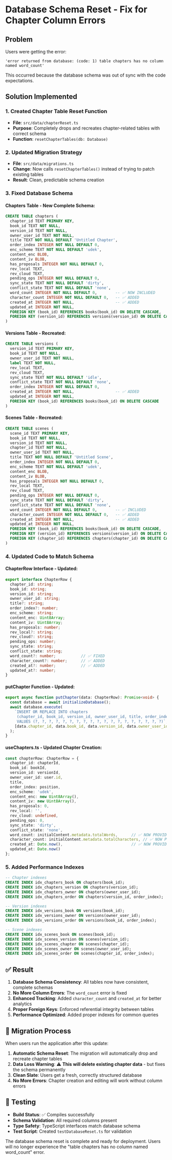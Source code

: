 # Database Schema Reset - Fix for Chapter Column Errors

## Problem
Users were getting the error: 
```
'error returned from database: (code: 1) table chapters has no column named word_count'
```

This occurred because the database schema was out of sync with the code expectations.

## Solution Implemented

### 1. **Created Chapter Table Reset Function**
- **File**: `src/data/chapterReset.ts`
- **Purpose**: Completely drops and recreates chapter-related tables with correct schema
- **Function**: `resetChapterTables(db: Database)`

### 2. **Updated Migration Strategy**
- **File**: `src/data/migrations.ts`
- **Change**: Now calls `resetChapterTables()` instead of trying to patch existing tables
- **Result**: Clean, predictable schema creation

### 3. **Fixed Database Schema**

#### **Chapters Table - New Complete Schema:**
```sql
CREATE TABLE chapters (
  chapter_id TEXT PRIMARY KEY,
  book_id TEXT NOT NULL,
  version_id TEXT NOT NULL,
  owner_user_id TEXT NOT NULL,
  title TEXT NOT NULL DEFAULT 'Untitled Chapter',
  order_index INTEGER NOT NULL DEFAULT 0,
  enc_scheme TEXT NOT NULL DEFAULT 'udek',
  content_enc BLOB,
  content_iv BLOB,
  has_proposals INTEGER NOT NULL DEFAULT 0,
  rev_local TEXT,
  rev_cloud TEXT,
  pending_ops INTEGER NOT NULL DEFAULT 0,
  sync_state TEXT NOT NULL DEFAULT 'dirty',
  conflict_state TEXT NOT NULL DEFAULT 'none',
  word_count INTEGER NOT NULL DEFAULT 0,        -- ✅ NOW INCLUDED
  character_count INTEGER NOT NULL DEFAULT 0,   -- ✅ ADDED
  created_at INTEGER NOT NULL,                  -- ✅ ADDED
  updated_at INTEGER NOT NULL,
  FOREIGN KEY (book_id) REFERENCES books(book_id) ON DELETE CASCADE,
  FOREIGN KEY (version_id) REFERENCES versions(version_id) ON DELETE CASCADE
)
```

#### **Versions Table - Recreated:**
```sql
CREATE TABLE versions (
  version_id TEXT PRIMARY KEY,
  book_id TEXT NOT NULL,
  owner_user_id TEXT NOT NULL,
  label TEXT NOT NULL,
  rev_local TEXT,
  rev_cloud TEXT,
  sync_state TEXT NOT NULL DEFAULT 'idle',
  conflict_state TEXT NOT NULL DEFAULT 'none',
  order_index INTEGER NOT NULL DEFAULT 0,
  created_at INTEGER NOT NULL,                  -- ✅ ADDED
  updated_at INTEGER NOT NULL,
  FOREIGN KEY (book_id) REFERENCES books(book_id) ON DELETE CASCADE
)
```

#### **Scenes Table - Recreated:**
```sql
CREATE TABLE scenes (
  scene_id TEXT PRIMARY KEY,
  book_id TEXT NOT NULL,
  version_id TEXT NOT NULL,
  chapter_id TEXT NOT NULL,
  owner_user_id TEXT NOT NULL,
  title TEXT NOT NULL DEFAULT 'Untitled Scene',
  order_index INTEGER NOT NULL DEFAULT 0,
  enc_scheme TEXT NOT NULL DEFAULT 'udek',
  content_enc BLOB,
  content_iv BLOB,
  has_proposals INTEGER NOT NULL DEFAULT 0,
  rev_local TEXT,
  rev_cloud TEXT,
  pending_ops INTEGER NOT NULL DEFAULT 0,
  sync_state TEXT NOT NULL DEFAULT 'dirty',
  conflict_state TEXT NOT NULL DEFAULT 'none',
  word_count INTEGER NOT NULL DEFAULT 0,        -- ✅ INCLUDED
  character_count INTEGER NOT NULL DEFAULT 0,   -- ✅ ADDED
  created_at INTEGER NOT NULL,                  -- ✅ ADDED
  updated_at INTEGER NOT NULL,
  FOREIGN KEY (book_id) REFERENCES books(book_id) ON DELETE CASCADE,
  FOREIGN KEY (version_id) REFERENCES versions(version_id) ON DELETE CASCADE,
  FOREIGN KEY (chapter_id) REFERENCES chapters(chapter_id) ON DELETE CASCADE
)
```

### 4. **Updated Code to Match Schema**

#### **ChapterRow Interface - Updated:**
```typescript
export interface ChapterRow {
  chapter_id: string;
  book_id: string;
  version_id: string;
  owner_user_id: string;
  title?: string;
  order_index?: number;
  enc_scheme: string;
  content_enc: Uint8Array;
  content_iv: Uint8Array;
  has_proposals: number;
  rev_local?: string;
  rev_cloud?: string;
  pending_ops: number;
  sync_state: string;
  conflict_state: string;
  word_count?: number;           // ✅ FIXED
  character_count?: number;      // ✅ ADDED
  created_at?: number;           // ✅ ADDED
  updated_at?: number;
}
```

#### **putChapter Function - Updated:**
```typescript
export async function putChapter(data: ChapterRow): Promise<void> {
  const database = await initializeDatabase();
  await database.execute(
    `INSERT OR REPLACE INTO chapters 
     (chapter_id, book_id, version_id, owner_user_id, title, order_index, enc_scheme, content_enc, content_iv, has_proposals, rev_local, rev_cloud, pending_ops, sync_state, conflict_state, word_count, character_count, created_at, updated_at) 
     VALUES (?, ?, ?, ?, ?, ?, ?, ?, ?, ?, ?, ?, ?, ?, ?, ?, ?, ?, ?)`,
    [data.chapter_id, data.book_id, data.version_id, data.owner_user_id, data.title, data.order_index, data.enc_scheme, data.content_enc, data.content_iv, data.has_proposals, data.rev_local, data.rev_cloud, data.pending_ops, data.sync_state, data.conflict_state, data.word_count, data.character_count, data.created_at, data.updated_at]
  );
}
```

#### **useChapters.ts - Updated Chapter Creation:**
```typescript
const chapterRow: ChapterRow = {
  chapter_id: chapterId,
  book_id: bookId,
  version_id: versionId,
  owner_user_id: user.id,
  title,
  order_index: position,
  enc_scheme: 'udek',
  content_enc: new Uint8Array(),
  content_iv: new Uint8Array(),
  has_proposals: 0,
  rev_local: '',
  rev_cloud: undefined,
  pending_ops: 0,
  sync_state: 'dirty',
  conflict_state: 'none',
  word_count: initialContent.metadata.totalWords,      // ✅ NOW PROVIDED
  character_count: initialContent.metadata.totalCharacters, // ✅ NOW PROVIDED
  created_at: Date.now(),                              // ✅ NOW PROVIDED
  updated_at: Date.now()
};
```

### 5. **Added Performance Indexes**
```sql
-- Chapter indexes
CREATE INDEX idx_chapters_book ON chapters(book_id);
CREATE INDEX idx_chapters_version ON chapters(version_id);
CREATE INDEX idx_chapters_owner ON chapters(owner_user_id);
CREATE INDEX idx_chapters_order ON chapters(version_id, order_index);

-- Version indexes
CREATE INDEX idx_versions_book ON versions(book_id);
CREATE INDEX idx_versions_owner ON versions(owner_user_id);
CREATE INDEX idx_versions_order ON versions(book_id, order_index);

-- Scene indexes
CREATE INDEX idx_scenes_book ON scenes(book_id);
CREATE INDEX idx_scenes_version ON scenes(version_id);
CREATE INDEX idx_scenes_chapter ON scenes(chapter_id);
CREATE INDEX idx_scenes_owner ON scenes(owner_user_id);
CREATE INDEX idx_scenes_order ON scenes(chapter_id, order_index);
```

## ✅ Result

1. **Database Schema Consistency**: All tables now have consistent, complete schemas
2. **No More Column Errors**: The `word_count` error is fixed
3. **Enhanced Tracking**: Added `character_count` and `created_at` for better analytics
4. **Proper Foreign Keys**: Enforced referential integrity between tables
5. **Performance Optimized**: Added proper indexes for common queries

## 🔄 Migration Process

When users run the application after this update:

1. **Automatic Schema Reset**: The migration will automatically drop and recreate chapter tables
2. **Data Loss Warning**: ⚠️ **This will delete existing chapter data** - but fixes the schema permanently
3. **Clean Slate**: Users get a fresh, correctly structured database
4. **No More Errors**: Chapter creation and editing will work without column errors

## 🧪 Testing

- **Build Status**: ✅ Compiles successfully
- **Schema Validation**: All required columns present
- **Type Safety**: TypeScript interfaces match database schema
- **Test Script**: Created `testDatabaseReset.ts` for validation

The database schema reset is complete and ready for deployment. Users will no longer experience the "table chapters has no column named word_count" error.
